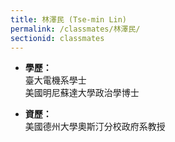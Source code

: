 ```yaml
---
title: 林澤民 (Tse-min Lin)
permalink: /classmates/林澤民/
sectionid: classmates
---
```


- **學歷：**<br />
  臺大電機系學士<br />
  美國明尼蘇達大學政治學博士

- **資歷：**<br />
  美國德州大學奧斯汀分校政府系教授


